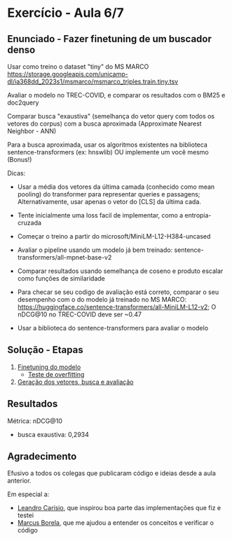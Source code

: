 # Exercício - Aula 6/7

## Enunciado - Fazer finetuning de um buscador denso

Usar como treino o dataset "tiny" do MS MARCO
https://storage.googleapis.com/unicamp-dl/ia368dd_2023s1/msmarco/msmarco_triples.train.tiny.tsv

Avaliar o modelo no TREC-COVID, e comparar os resultados com o BM25 e doc2query

Comparar busca "exaustiva" (semelhança do vetor query com todos os vetores do corpus) com a busca aproximada (Approximate Nearest Neighbor - ANN)

Para a busca aproximada, usar os algoritmos existentes na biblioteca sentence-transformers (ex: hnswlib) OU implemente um você mesmo (Bonus!)

Dicas:

- Usar a média dos vetores da última camada (conhecido como mean pooling) do transformer para representar queries e passagens; Alternativamente, usar apenas o vetor do [CLS] da última cada.

- Tente inicialmente uma loss facil de implementar, como a entropia-cruzada

- Começar o treino a partir do microsoft/MiniLM-L12-H384-uncased

- Avaliar o pipeline usando um modelo já bem treinado: sentence-transformers/all-mpnet-base-v2

- Comparar resultados usando semelhança de coseno e produto escalar como funções de similaridade

- Para checar se seu codigo de avaliação está correto, comparar o seu desempenho com o do modelo já treinado no MS MARCO: https://huggingface.co/sentence-transformers/all-MiniLM-L12-v2; O nDCG@10 no TREC-COVID deve ser ~0.47

- Usar a biblioteca do sentence-transformers para avaliar o modelo

  
## Solução - Etapas 
1. [Finetuning do modelo](Aula_7_DPR_Finetuning.ipynb)
   * [Teste de overfitting](Aula_7_DPR_TesteOverfitting.ipynb)
2. [Geração dos vetores, busca e avaliação](Aula_7_DPR_Evaluation.ipynb)

  
## Resultados
Métrica: nDCG@10
* busca exaustiva:  0,2934


## Agradecimento

Efusivo a todos os colegas que publicaram código e ideias desde a aula anterior.

Em especial a:
* [Leandro Carísio](https://github.com/carisio/IA368-DD_deep_learning_busca), que inspirou boa parte das implementações que fiz e testei
* [Marcus Borela](https://github.com/marcusborela/deep_learning_em_buscas_unicamp), que me ajudou a entender os conceitos e verificar o código
